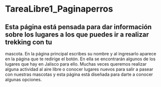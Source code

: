 # TareaLibre1_Paginaperros
## Esta página está pensada para dar información sobre los lugares a los que puedes ir a realizar trekking con tu
mascota. En la página principal escribes su nombre y al ingresarlo aparece en la página que te redirige el botón.
En ella se encontrarán algunos de los lugares que hay en Jalisco para ello.
Muchas veces queremos realizar alguna actividad al aire libre o conocer lugares nuevos para salir a pasear con nuestras
mascotas y esta página está diseñada para darte a conocer algunas opciones.
